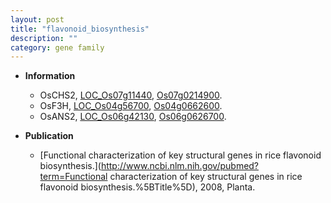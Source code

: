```yaml
---
layout: post
title: "flavonoid_biosynthesis"
description: ""
category: gene family
---
```


* **Information**  
    + OsCHS2, [LOC_Os07g11440](http://rice.uga.edu/cgi-bin/ORF_infopage.cgi?orf=LOC_Os07g11440), [Os07g0214900](http://rapdb.dna.affrc.go.jp/viewer/gbrowse_details/irgsp1?name=Os07g0214900).
    + OsF3H, [LOC_Os04g56700](http://rice.uga.edu/cgi-bin/ORF_infopage.cgi?orf=LOC_Os04g56700), [Os04g0662600](http://rapdb.dna.affrc.go.jp/viewer/gbrowse_details/irgsp1?name=Os04g0662600).
    + OsANS2, [LOC_Os06g42130](http://rice.uga.edu/cgi-bin/ORF_infopage.cgi?orf=LOC_Os06g42130), [Os06g0626700](http://rapdb.dna.affrc.go.jp/viewer/gbrowse_details/irgsp1?name=Os06g0626700).

* **Publication**  
    + [Functional characterization of key structural genes in rice flavonoid biosynthesis.](http://www.ncbi.nlm.nih.gov/pubmed?term=Functional characterization of key structural genes in rice flavonoid biosynthesis.%5BTitle%5D), 2008, Planta.



